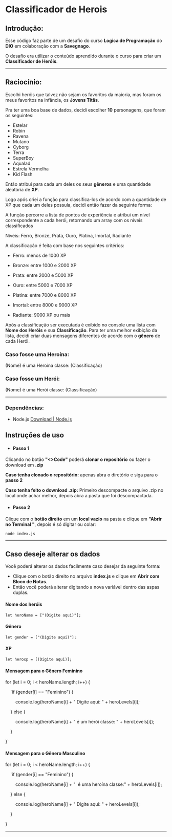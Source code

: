 # Classificador de Herois

## Introdução:

Esse código faz parte de um desafio do curso **Logica de Programação**  do **DIO** em colaboração com a **Savegnago**.

O desafio era utilizar o conteúdo aprendido durante o curso para criar um **Classificador de Heróis**.

---
## Raciocínio:

Escolhi heróis que talvez não sejam os favoritos da maioria, mas foram os meus favoritos na infância, os **Jovens Titãs**.

Pra ter uma boa base de dados, decidi escolher **10** personagens, que foram os seguintes:

* Estelar 
* Robin 
* Ravena 
* Mutano 
* Cyborg
* Terra 
* SuperBoy
* Aqualad 
* Estrela Vermelha 
* Kid Flash

Então atribui para cada um deles os seus **gêneros** e uma quantidade aleatória de **XP**.

Logo após criei a função para classifica-los de acordo com a quantidade de XP que cada um deles possuía, decidi então fazer da seguinte forma:

A função percorre a lista de pontos de experiência e atribui um nível correspondente a cada herói, retornando um array com os níveis classificados

Níveis: Ferro, Bronze, Prata, Ouro, Platina, Imortal, Radiante

 A classificação é feita com base nos seguintes critérios:

- Ferro: menos de 1000 XP

 - Bronze: entre 1000 e 2000 XP

 - Prata: entre 2000 e 5000 XP

 - Ouro: entre 5000 e 7000 XP

 - Platina: entre 7000 e 8000 XP

 - Imortal: entre 8000 e 9000 XP

 - Radiante: 9000 XP ou mais

Após a classificação ser executada é exibido no console uma lista com **Nome dos Heróis** e sua **Classificação**.
Para ter uma melhor exibição da lista, decidi criar duas mensagens diferentes de acordo com o **gênero** de cada Herói.

### Caso fosse uma Heroína: 

(Nome) é uma Heroína classe: (Classificação)

### Caso fosse um Herói: 

(Nome) é uma Herói classe: (Classificação)

---
### Dependências:

- Node.js [Download | Node.js](https://www.nodejs.tech/pt-br/download)
## Instruções de uso

- #### Passo 1 

Clicando no botão **"<>Code"** poderá **clonar o repositório** ou fazer o download em **.zip**

**Caso tenha clonado o repositório:** apenas abra o diretório e siga para o **passo 2**

**Caso tenha feito o download .zip:** Primeiro descompacte o arquivo .zip no local onde achar melhor, depois abra a pasta que foi descompactada.

- #### Passo 2


Clique com o **botão direito** em um **local vazio** na pasta e clique em **"Abrir no Terminal "**, depois é só digitar ou colar:

`node index.js`

---
## Caso deseje alterar os dados

Você poderá alterar os dados facilmente caso desejar da seguinte forma:

- Clique com o botão direito no arquivo **index.js** e clique em **Abrir com Bloco de Notas**.
- Então você poderá alterar digitando a nova variável dentro das aspas duplas.


#### Nome dos heróis 

  `let heroName = ["(Digite aqui)"];`


#### Gênero
  
  `let gender = ["(Digite aqui)"];`


#### XP
  
  `let heroxp = [(Digite aqui)];`
  
#### Mensagem para o Gênero Feminino

for (let i = 0; i < heroName.length; i++) {

    `if (gender[i] == "Feminino") {

        console.log(heroName[i] + " Digite aqui: " + heroLevels[i]);

    } else {

        console.log(heroName[i] + " é um herói classe: " + heroLevels[i]);

    }

}`

#### Mensagem para o Gênero Masculino

for (let i = 0; i < heroName.length; i++) {

    `if (gender[i] == "Feminino") {

        console.log(heroName[i] + "  é uma heroína classe:" + heroLevels[i]);

    } else {

        console.log(heroName[i] + "  Digite aqui: " + heroLevels[i]);

    }

}

---
